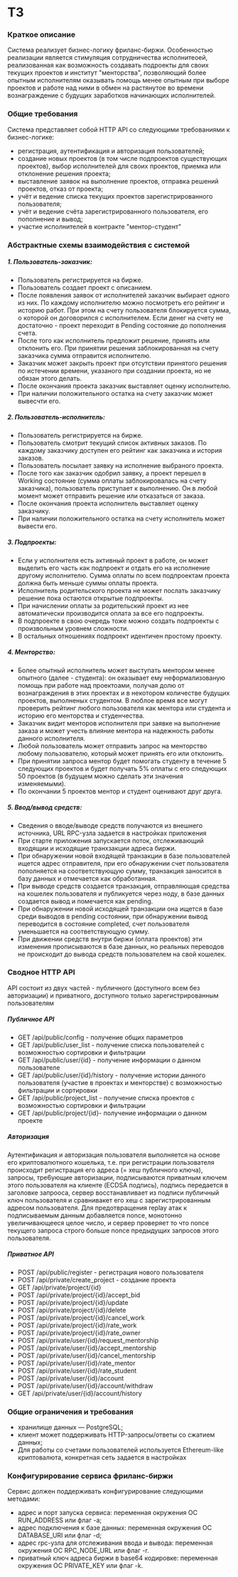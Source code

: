# ТЗ
### Краткое описание
Система реализует бизнес-логику фриланс-биржи. Особенностью реализации является стимуляция сотрудничества исполнитеоей, реализованная как возможность создавать подроекты для своих текущих проектов и институт "менторства", позволяющий более опытным исполнителям оказывать помощь менее опытным при выборе проектов и работе над ними в обмен на растянутое во времени вознаграждение с будущих заработков начинающих исполнителей.

### Общие требования
Система представляет собой HTTP API со следующими требованиями к бизнес-логике:


* регистрация, аутентификация и авторизация пользователей;
* создание новых проектов (в том числе подпроектов существующих проектов), выбор исполнителей для своих проектов, приемка или отклонение решения проекта;
* выставление заявок на выполнение проектов, отправка решений проектов, отказ от проекта;
* учёт и ведение списка текущих проектов зарегистрированного пользователя;
* учёт и ведение счёта зарегистрированного пользователя, его пополнение и вывод;
* участие исполнителей в контракте "ментор-студент"


### Абстрактные схемы взаимодействия с системой

##### 1. Пользователь-заказчик:

* Пользователь регистрируется на бирже.
* Пользователь создает проект с описанием.
* После появления заявок от исполнителей заказчик выбирает одного из них. По каждому исполнителю можно посмотреть его рейтинг и историю работ. При этом на счету пользователя блокируется сумма, о которой он договорился с исполнителем. Если денег на счету не достаточно - проект переходит в Pending состояние до пополнения счета. 
* После того как исполнитель предложит решение, принять или отклонить его. При принятии решения заблокированная на счету заказчика сумма отправится исполнителю.
* Заказчик может закрыть проект при отсутствии принятого решения по истечении времени, указаного при создании проекта, но не обязан этого делать.
* После окончания проекта заказчик выставляет оценку исполнителю.
* При наличии положительного остатка на счету заказчик может вывесчти его.


##### 2. Пользователь-исполнитель:

* Пользователь регистрируется на бирже.
* Пользователь смотрит текущий список активных заказов. По каждому заказчику доступен его рейтинг как заказчика и история заказов.
* Пользователь посылает заявку на исполнение выбраного проекта. 
* После того как заказчик одобрил заявку, а проект перешел в Working состояние (сумма оплаты заблокировалась на счету заказчика), пользователь приступает к выполнению. Он в любой момент может отправить решение или отказаться от заказа.
* После окончания проекта исполнитель выставляет оценку заказчику.
* При наличии положительного остатка на счету исполнитель может вывести его.


##### 3. Подпроекты:

* Если у исполнителя есть активный проект в работе, он может выделить его часть как подпроект и отдать его на исполнение другому исполнителю. Сумма оплаты по всем подпроектам проекта должна быть меньше суммы оплаты проекта. 
* Исполнитель родительского проекта не может послать заказчику решение пока остаются открытые подпроекты.
* При начислении оплаты за родительский проект из нее автоматически производится оплата за все его подпроекты.
* В подпроекте в свою очередь тоже можно создать подпроекты с произвольным уровнем сложности. 
* В остальных отношениях подпроект идентичен простому проекту.


##### 4. Менторство:

* Более опытный исполнитель может выступать ментором менее опытного (далее - студента): он оказывает ему неформализованую помощь при работе над проектоами, получая долю от вознаграждения в этих проектах и в некотором количестве будущих проектов, выполненых студентом. В люблое время все могут проверить рейтинг любого пользователя как ментора или студента и историю его менторства и студенчества.
* Заказчик видит менторов исполнителя при заявке на выполнение заказа и может учесть влияние ментора на надежность работы данного исполнителя.
* Любой пользователь может отправить запрос на менторство любому пользователю, который может принять его или отклонить.
* При принятии запроса ментор будет помогать студенту в течение 5 следующих проектов и будет получать 5% оплаты с его следующих 50 проектов (в будущем можно сделать эти значения изменяемыми). 
* По окончании 5 проектов ментор и студент оценивают друг друга.


##### 5. Ввод/вывод средств:

* Сведения о вводе/выводе средств получаются из внешнего источника, URL RPC-узла задается в настройках приложения 
* При старте приложения запускается поток, отслеживающий входящии и исходящие транхзакции адреса биржи. 
* При обнаружении новой входящей транзакции в базе пользователей ищется адрес отправителя, при его обнаружении счет пользователя пополняется на соответствующую сумму, транзакция заносится в базу данных и отмечается как обработанная.
* При выводе средств создается транзакция, отправляющая средства на кошелек пользователя и публикуется через ноду, в базе данных создается вывод и помечается как pending. 
* При обнаружении новой исходящей транзакции она ищется в базе среди выводов в pending состоянии, при обнаружении вывод переводится в состояние completed, счет пользователя уменьшается на соответствующую сумму. 
* При движении средств внутри биржи (оплата проектов) эти изменения прописываются в базе данных, но реальных переводов не происходит до вывода средств пользователем на свой кошелек.



### Сводное HTTP API
API состоит из двух частей - публичного (доступного всем без авторизации) и приватного, доступного только зарегистрированным пользователям

##### Публичное API

* GET /api/public/config - получение общих параметров
* GET /api/public/user_list - получение списка пользователей с возможностью сортировки и фильтрации
* GET /api/public/user/{id} - получение информации о данном пользователе
* GET /api/public/user/{id}/history - получение истории данного пользователя (участие в проектах и менторстве) с возможностью фильтрации и сортировки
* GET /api/public/project_list - получение списка проектов с возможностью сортировки и фильтрации
* GET /api/public/project/{id}- получение информации о данном проекте

##### Авторизация
Аутентификация и авторизация пользователя выполняется на основе его криптовалютного кошелька, т.е. при регистрации пользователя происходит регистрация его адреса (= хеш публичного ключа), запросы, тре6ующие авторизации, подписываются приватным ключем этого пользователя на клиенте (ECDSA подпись),  подпись передается в заголовке запрооса, сервер восстанавливает из подписи публичный ключ пользователя и сравнивакет его хеш с зарегистрированным адресом пользователя.  Для предотвращения replay атак к подписываемым данным добавляется nonce, монотонно увеличивающееся целое число, и сервер проверяет то что nonce текущего запроса строго больше nonce предыдущих запросов этого пользователя.

##### Приватное API

* POST /api/public/register - регистрация нового пользователя
* POST /api/private/create_project - создание проекта
* GET /api/private/project/{id}
* POST /api/private/project/{id}/accept_bid 
* POST /api/private/project/{id}/update
* POST /api/private/project/{id}/delete
* POST /api/private/project/{id}/cancel_work
* POST /api/private/project/{id}/rate_work
* POST /api/private/project/{id}/rate_owner
* POST /api/private/user/{id}/request_mentorship
* POST /api/private/user/{id}/accept_mentorship
* POST /api/private/user/{id}/cancel_mentorship
* POST /api/private/user/{id}/rate_mentor
* POST /api/private/user/{id}/rate_student
* POST /api/private/user/{id}/account
* POST /api/private/user/{id}/account/withdraw
* GET /api/private/user/{id}/account/history



### Общие ограничения и требования


* хранилище данных — PostgreSQL;
* клиент может поддерживать HTTP-запросы/ответы со сжатием данных;
* Для работы со счетами пользователей используется Ethereum-like криптовалюта, конкретная сеть задается в настройках



### Конфигурирование сервиса фриланс-биржи
Сервис должен поддерживать конфигурирование следующими методами:


* адрес и порт запуска сервиса: переменная окружения ОС RUN_ADDRESS или флаг -a;
* адрес подключения к базе данных: переменная окружения ОС DATABASE_URI или флаг -d;
* адрес rpc-узла для отслеживания ввода и вывода: переменная окружения ОС RPC_NODE_URL или флаг -r.
* приватный ключ адреса биржи в base64 кодировке: переменная окружения ОС PRIVATE_KEY или флаг -k.




